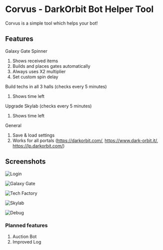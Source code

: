 # Corvus - DarkOrbit Bot Helper Tool
Corvus is a simple tool which helps your bot!

## Features

Galaxy Gate Spinner
1. Shows received items
2. Builds and places gates automatically
3. Always uses X2 multiplier
4. Set custom spin delay

Build techs in all 3 halls (checks every 5 minutes)
1. Shows time left

Upgrade Skylab (checks every 5 minutes)
1. Shows time left

General
1. Save & load settings
2. Works for all portals (https://darkorbit.com/, https://www.dark-orbit.it/, https://lp.darkorbit.com/)

## Screenshots

![Login](https://i.imgur.com/zTz0xwC.png)

![Galaxy Gate](https://i.imgur.com/HUSdQIG.png)

![Tech Factory](https://i.imgur.com/cbMfjKJ.png)

![Skylab](https://i.imgur.com/3rGwFrL.png)

![Debug](https://i.imgur.com/IYAwElj.png)
### Planned features
1. Auction Bot
2. Improved Log
